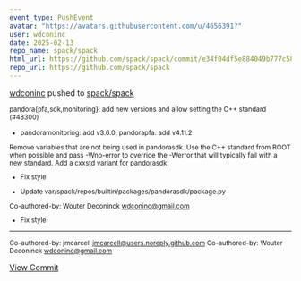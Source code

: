 ```yaml
---
event_type: PushEvent
avatar: "https://avatars.githubusercontent.com/u/4656391?"
user: wdconinc
date: 2025-02-13
repo_name: spack/spack
html_url: https://github.com/spack/spack/commit/e34f04df5e884049b777c587876ed3140be4ae95
repo_url: https://github.com/spack/spack
---
```


<a href='https://github.com/wdconinc' target='_blank'>wdconinc</a> pushed to <a href='https://github.com/spack/spack' target='_blank'>spack/spack</a>

<small>pandora{pfa,sdk,monitoring}: add new versions and allow setting the C++ standard (#48300)

* pandoramonitoring: add v3.6.0; pandorapfa: add v4.11.2

Remove variables that are not being used in pandorasdk. Use the C++ standard
from ROOT when possible and pass -Wno-error to override the -Werror that will
typically fail with a new standard. Add a cxxstd variant for pandorasdk

* Fix style

* Update var/spack/repos/builtin/packages/pandorasdk/package.py

Co-authored-by: Wouter Deconinck <wdconinc@gmail.com>

* Fix style

---------

Co-authored-by: jmcarcell <jmcarcell@users.noreply.github.com>
Co-authored-by: Wouter Deconinck <wdconinc@gmail.com></small>

<a href='https://github.com/spack/spack/commit/e34f04df5e884049b777c587876ed3140be4ae95' target='_blank'>View Commit</a>